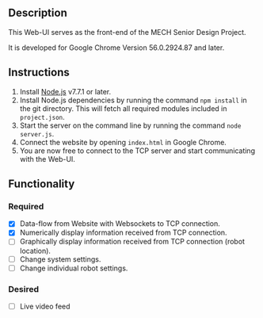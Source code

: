 ## Description

This Web-UI serves as the front-end of the MECH Senior Design Project.

It is developed for Google Chrome Version 56.0.2924.87 and later. 

## Instructions

1. Install [Node.js](https://nodejs.org/en/download/current/) v7.7.1 or later.
2. Install Node.js dependencies by running the command `npm install` in the git directory.
This will fetch all required modules included in `project.json`.
3. Start the server on the command line by running the command `node server.js`.
4. Connect the website by opening `index.html` in Google Chrome.
5. You are now free to connect to the TCP server and start communicating with the Web-UI.

## Functionality

### Required
- [x] Data-flow from Website with Websockets to TCP connection.
- [x] Numerically display information received from TCP connection.
- [ ] Graphically display information received from TCP connection (robot location).
- [ ] Change system settings.
- [ ] Change individual robot settings.

### Desired
- [ ] Live video feed
